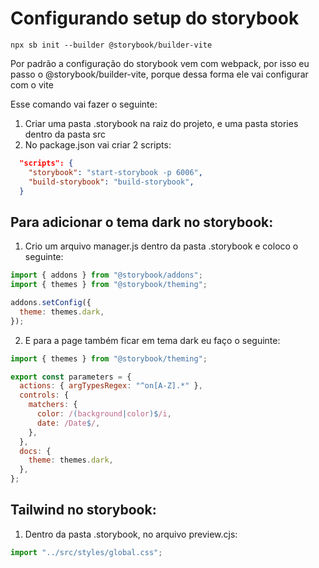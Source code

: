# Configurando setup do storybook

`npx sb init --builder @storybook/builder-vite`

Por padrão a configuração do storybook vem com webpack, por isso eu passo o
@storybook/builder-vite, porque dessa forma ele vai configurar com o vite

Esse comando vai fazer o seguinte:

1. Criar uma pasta .storybook na raiz do projeto, e uma pasta stories dentro da pasta src
2. No package.json vai criar 2 scripts:

```json
  "scripts": {
    "storybook": "start-storybook -p 6006",
    "build-storybook": "build-storybook",
  }
```

## Para adicionar o tema dark no storybook:

1. Crio um arquivo manager.js dentro da pasta .storybook e coloco o seguinte:

```js
import { addons } from "@storybook/addons";
import { themes } from "@storybook/theming";

addons.setConfig({
  theme: themes.dark,
});
```

2. E para a page também ficar em tema dark eu faço o seguinte:

```js
import { themes } from "@storybook/theming";

export const parameters = {
  actions: { argTypesRegex: "^on[A-Z].*" },
  controls: {
    matchers: {
      color: /(background|color)$/i,
      date: /Date$/,
    },
  },
  docs: {
    theme: themes.dark,
  },
};
```

## Tailwind no storybook:

1. Dentro da pasta .storybook, no arquivo preview.cjs:

```js
import "../src/styles/global.css";
```
